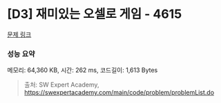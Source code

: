 # [D3] 재미있는 오셀로 게임 - 4615 

[문제 링크](https://swexpertacademy.com/main/code/problem/problemDetail.do?contestProbId=AWQmA4uK8ygDFAXj) 

### 성능 요약

메모리: 64,360 KB, 시간: 262 ms, 코드길이: 1,613 Bytes



> 출처: SW Expert Academy, https://swexpertacademy.com/main/code/problem/problemList.do